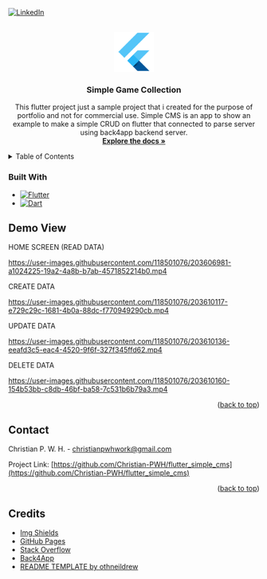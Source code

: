 <a name="readme-top"></a>

[![LinkedIn][linkedin-shield]][linkedin-url]

<!-- PROJECT LOGO -->
<br />
<div align="center">
  <a href="https://github.com/Christian-PWH/flutter_simple_cms">
    <img src="https://github.com/Christian-PWH/flutter_simple_cms/blob/master/android/app/src/main/res/mipmap-xxxhdpi/ic_launcher.png" alt="Logo" width="80" height="80">
  </a>

<h3 align="center">Simple Game Collection</h3>

  <p align="center">
    This flutter project just a sample project that i created for the purpose of portfolio and not for commercial use.
    Simple CMS is an app to show an example to make a simple CRUD on flutter that connected to parse server using back4app backend server.
    <br />
    <a href="https://github.com/Christian-PWH/flutter_simple_cms"><strong>Explore the docs »</strong></a>
    <br />
  </p>
</div>



<!-- TABLE OF CONTENTS -->
<details>
  <summary>Table of Contents</summary>
  <ol>
    <li><a href="#demo-view">Demo View</a></li>
    <li><a href="#contact">Contact</a></li>
    <li><a href="#credits">Credits</a></li>
  </ol>
</details>



### Built With

* [![Flutter][Flutter.dev]][Flutter-url]
* [![Dart][Dart.dev]][Dart-url]


<!-- Demo-View -->
## Demo View

HOME SCREEN (READ DATA)


https://user-images.githubusercontent.com/118501076/203606981-a1024225-19a2-4a8b-b7ab-4571852214b0.mp4



CREATE DATA


https://user-images.githubusercontent.com/118501076/203610117-e729c29c-1681-4b0a-88dc-f770949290cb.mp4



UPDATE DATA


https://user-images.githubusercontent.com/118501076/203610136-eeafd3c5-eac4-4520-9f6f-327f345ffd62.mp4



DELETE DATA


https://user-images.githubusercontent.com/118501076/203610160-154b53bb-c8db-46bf-ba58-7c531b6b79a3.mp4



<p align="right">(<a href="#readme-top">back to top</a>)</p>



<!-- CONTACT -->
## Contact

Christian P. W. H. - christianpwhwork@gmail.com

Project Link: [https://github.com/Christian-PWH/flutter_simple_cms](https://github.com/Christian-PWH/flutter_simple_cms)

<p align="right">(<a href="#readme-top">back to top</a>)</p>


<!-- CREDITS -->
## Credits

* [Img Shields](https://shields.io)
* [GitHub Pages](https://pages.github.com)
* [Stack Overflow](https://stackoverflow.com)
* [Back4App](https://www.back4app.com)
* [README TEMPLATE by othneildrew](https://github.com/othneildrew/Best-README-Template)

<!-- MARKDOWN LINKS & IMAGES -->
<!-- https://www.markdownguide.org/basic-syntax/#reference-style-links -->
[linkedin-shield]: https://img.shields.io/badge/-LinkedIn-black.svg?style=for-the-badge&logo=linkedin&colorB=555
[linkedin-url]: https://www.linkedin.com/in/christian-p-w-h-2a4638257/
[Dart.dev]: https://img.shields.io/badge/Dart-0175C2?style=for-the-badge&logo=dart&logoColor=white
[Dart-url]: https://dart.dev
[Flutter.dev]: https://img.shields.io/badge/Flutter-02569B?style=for-the-badge&logo=flutter&logoColor=white
[Flutter-url]: https://flutter.dev
